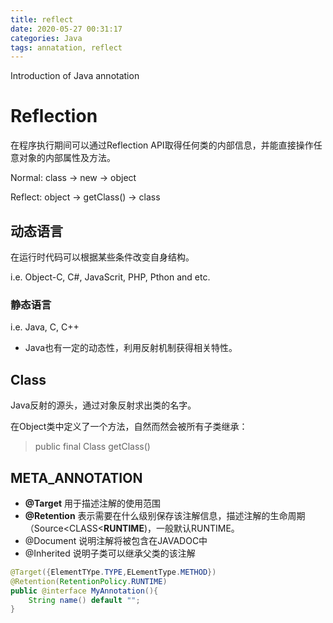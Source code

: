 ```yaml
---
title: reflect
date: 2020-05-27 00:31:17
categories: Java
tags: annatation, reflect
---
```


Introduction of Java annotation

<!-- more -->

# Reflection

在程序执行期间可以通过Reflection API取得任何类的内部信息，并能直接操作任意对象的内部属性及方法。

Normal: class -> new -> object

Reflect: object -> getClass() -> class

## 动态语言

在运行时代码可以根据某些条件改变自身结构。

i.e. Object-C, C#, JavaScrit, PHP, Pthon and etc.

### 静态语言

i.e. Java, C, C++

- Java也有一定的动态性，利用反射机制获得相关特性。

## Class

Java反射的源头，通过对象反射求出类的名字。

在Object类中定义了一个方法，自然而然会被所有子类继承：

> public final Class getClass()

## META_ANNOTATION

- **@Target** 用于描述注解的使用范围
- **@Retention** 表示需要在什么级别保存该注解信息，描述注解的生命周期（Source<CLASS<**RUNTIME**)，一般默认RUNTIME。
- @Document 说明注解将被包含在JAVADOC中
- @Inherited 说明子类可以继承父类的该注解

```java
@Target({ElementTYpe.TYPE,ELementType.METHOD})
@Retention(RetentionPolicy.RUNTIME)
public @interface MyAnnotation(){
    String name() default "";
}
```

